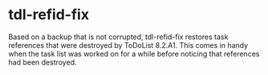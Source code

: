# tdl-refid-fix
Based on a backup that is not corrupted,  tdl-refid-fix restores task references that were destroyed by ToDoList 8.2.A1. This comes in handy when the task list was  worked on for a while before noticing that references had been destroyed.
